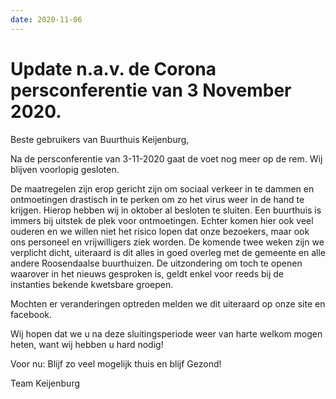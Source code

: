 ```yaml
---
date: 2020-11-06
---
```


# Update n.a.v. de Corona persconferentie van 3 November 2020.

Beste gebruikers van Buurthuis Keijenburg,

Na de persconferentie van 3-11-2020 gaat de voet nog meer op de rem.
Wij blijven voorlopig gesloten.

De maatregelen zijn erop gericht zijn om sociaal verkeer in te dammen en ontmoetingen drastisch in te perken om zo het virus weer in de hand te krijgen.
Hierop hebben wij in oktober al besloten te sluiten. Een buurthuis is immers bij uitstek de plek voor ontmoetingen.
Echter komen hier ook veel ouderen en we willen niet het risico lopen dat onze bezoekers, maar ook ons personeel en vrijwilligers ziek worden.
De komende twee weken zijn we verplicht dicht, uiteraard is dit alles in goed overleg met de gemeente en alle andere Roosendaalse buurthuizen.
De uitzondering om toch te openen waarover in het nieuws gesproken is, geldt enkel voor reeds bij de instanties bekende kwetsbare groepen.

Mochten er veranderingen optreden melden we dit uiteraard op onze site en facebook.

Wij hopen dat we u na deze sluitingsperiode weer van harte welkom mogen heten, want wij hebben u hard nodig!

Voor nu:
Blijf zo veel mogelijk thuis en blijf Gezond!

Team Keijenburg
